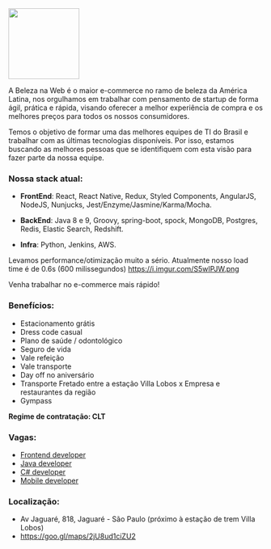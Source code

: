 <img src="https://res.cloudinary.com/beleza-na-web/image/upload/f_png,fl_progressive,q_auto:eco/w_300,h_300,c_lpad,b_white/v1/blz/assets-store/0.0.5/images/store/1/logo.svg" width="140">

A Beleza na Web é o maior e-commerce no ramo de beleza da América Latina, nos orgulhamos em trabalhar com pensamento de startup de forma ágil, prática e rápida, visando oferecer a melhor experiência de compra e os melhores preços para todos os nossos consumidores.

Temos o objetivo de formar uma das melhores equipes de TI do Brasil e trabalhar com as últimas tecnologias disponíveis. Por isso, estamos buscando as melhores pessoas que se identifiquem com esta visão para fazer parte da nossa equipe.

### Nossa stack atual:

- **FrontEnd**:
React, React Native, Redux, Styled Components, AngularJS, NodeJS, Nunjucks, Jest/Enzyme/Jasmine/Karma/Mocha.

- **BackEnd**:
Java 8 e 9, Groovy, spring-boot, spock, MongoDB, Postgres, Redis, Elastic Search, Redshift.

- **Infra**:
Python, Jenkins, AWS.

Levamos performance/otimização muito a sério. Atualmente nosso load time é de 0.6s (600 milissegundos) https://i.imgur.com/S5wIPJW.png

Venha trabalhar no e-commerce mais rápido!

### Benefícios:
- Estacionamento grátis
- Dress code casual
- Plano de saúde / odontológico
- Seguro de vida
- Vale refeição
- Vale transporte
- Day off no aniversário
- Transporte Fretado entre a estação Villa Lobos x Empresa e restaurantes da região
- Gympass


**Regime de contratação: CLT**

### Vagas:
 - [Frontend developer](https://github.com/belezanaweb/vagas/wiki/Frontend-developer) 
 - [Java developer](https://github.com/belezanaweb/test-java)
 - [C# developer](https://github.com/belezanaweb/test-c)
 - [Mobile developer](https://github.com/belezanaweb/vagas/wiki/Mobile-developer)

### Localização: 

- Av Jaguaré, 818, Jaguaré - São Paulo (próximo à estação de trem Villa Lobos)
- https://goo.gl/maps/2jU8ud1ciZU2
